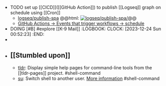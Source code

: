 - TODO set up [[CICD]]([[GitHub Action]]) to publish [[Logseq]] graph on schedule using [[Cron]]
	- [logseq/publish-spa](https://github.com/logseq/publish-spa)
	  @@html: <a href="https://github.com/logseq/publish-spa/"><img src="https://github-readme-stats-astronomer.vercel.app/api/pin/?username=logseq&repo=publish-spa&theme=tokyonight" alt="logseq/publish-spa/"/></a>@@
	- [GitHub Actions -> Events that trigger workflows -> schedule](https://docs.github.com/en/actions/using-workflows/events-that-trigger-workflows#schedule)
- DOING [#B] #explore [[K-9 Mail]]
  :LOGBOOK:
  CLOCK: [2023-12-24 Sun 00:52:23]
  :END:
-
- ## [[Stumbled upon]]
	- [tldr](https://command-not-found.com/tldr): Display simple help pages for command-line tools from the [[tldr-pages]] project. #shell-command
	- [su](https://command-not-found.com/su): Switch shell to another user. [More information](https://manned.org/su) #shell-command